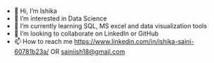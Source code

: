- 👋 Hi, I’m Ishika
- 👀 I’m interested in Data Science
- 🌱 I’m currently learning SQL, MS excel and data visualization tools
- 💞️ I’m looking to collaborate on LinkedIn or GitHub 
- 📫 How to reach me https://www.linkedin.com/in/ishika-saini-60781b23a/  OR sainiish18@gmail.com

<!---
ishika8101/ishika8101 is a ✨ special ✨ repository because its `README.md` (this file) appears on your GitHub profile.
You can click the Preview link to take a look at your changes.
--->
